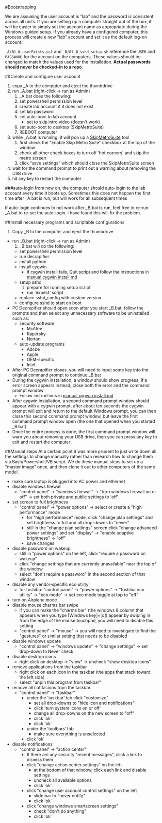 #Bootstrapping

We are assuming the user account is "lab" and the password is consistent across all units. If you are setting up a computer straight out of the box, 
it will be easier to simply set the account name as appropriate during the Windows guided setup. 
If you already have a configured computer, this process will create a new "lab" account and set it as 
the default log-on account.

`_A/01_0_userExists.ps1` and `_B/07_0_sshd_setup.sh` reference the `USER` and `PASSWORD` for the account on the computers. These values should be changed to match the values used for the installation. **Actual passwords should never be checked-in to a repo**.

##Create and configure user account
1. copy _A to the computer and eject the thumbdrive
2. run _A.bat (right-click -> run as Admin)
    1. _A.bat does the following:
    2. set powershell permission level
    3. create lab account if it does not exist
    4. set lab password
    5. set auto-boot to lab account
        * set to skip intro video (doesn't work)
    6. set auto-boot to desktop (SkipMetroSuite)
    7. REBOOT computer
3. while _A.bat is running, it will pop up a [SkipMetroSuite](http://winaero.com/comment.php?comment.news.103) tool
    1. first check the "Enable Skip Metro Suite" checkbox at the top of the window
    2. check all other check boxes to turn off 'hot corners' and skip the metro screen
    3. click "save settings" which should close the SkipMetroSuite screen
4. wait for the command prompt to print out a warning about removing the USB drive
5. hit any key to restart the computer

###auto-login
from now on, the computer should auto-login to the lab account every time it boots up. Sometimes this does not happen the first time after _A.bat is run, but will work for all subsequent times

if auto-login continues to not work after _B.bat is run, feel free to re-run _A.bat to re-set the auto-login. I have found this will fix the problem.

##Install necessary programs and scriptable configurations
1. Copy _B to the computer and eject the thumbdrive
* run _B.bat (right-click -> run as Admin)
    1. _B.bat will do the following:
    * set powershell permission level
    * run decrapifier
    * install python
    * install cygwin
        * if cygwin install fails, Quit script and follow the instructions in [manual cygwin install.md]()
    * setup sshd
        1. prepare for running setup script
        * run 'expect' script
    * replace sshd_config with custom version
    * configure sshd to start on boot
* PC Decrapifier should open soon after you start _B.bat, follow the prompts and then select any unnecessary software to be uninstalled such as:
    * security software
        * McAfee
        * Kapersky
        * Norton
    * auto-update programs
        * Adobe
        * Apple
        * OEM-specific
        * Intel
* After PC Decrapifier closes, you will need to input some key into the original command prompt to continue _B.bat
* During the cygwin installation, a window should show progress, if a error screen appears instead, close both the error and the command prompt window
    * Follow instructions in [manual cygwin install.md]()
* After cygwin installation, a second command prompt window should appear with a cygwin prompt, after about ten seconds the cygwin prompt will exit and return to the default Windows prompt, you can then close this second command prompt window, but leave the first command prompt window open (the one that opened when you started _B.bat)
* Once the entire process is done, the first command prompt window will warn you about removing your USB drive, then you can press any key to exit and restart the computer

##Manual steps
At a certain point it was more prudent to just write down all the settings to change manually rather than research how to change them via Bash/Powershell/VB script. We do these manual steps to set up a "master image" once, and then clone it out to other computers of the same model.

* make sure laptop is plugged into AC power and ethernet
* disable windows firewall
    - "control panel" -> "windows firewall" -> "turn windows firewall on or off" -> set both private and public settings to 'off'
* set screen to full brightness
    - "control panel" -> "power options" -> select or create a "high performance" mode
        * for "high performance" mode, click "change plan settings" and set brightness to full and all drop-downs to "never"
        * still in the "change plan settings" screen click "change advanced power settings" and set "display" -> "enable adaptive brightness" -> "off"
        * save changes
* disable password on wakeup
    - still in "power options" on the left, click "require a password on wakeup"
    - click "change settings that are currently unavailable" near the top of the window
    - select "don't require a password" in the second section of that window
* disable any vendor-specific eco utility
    - for toshiba: "control panel" -> "power options" -> "toshiba eco utility" -> "eco mode" -> set eco mode toggle at top to "off"
* turn on Airplane mode
* disable mouse charms bar swipe
    - if you can make the "charms bar" (the windows 8 column that appears when you type [Windows key]+[c]) appear by swiping in from the edge of the mouse touchpad, you will need to disable this setting
    - "control panel" -> "mouse" -> you will need to investigate to find the "gestures" or similar setting that needs to be disabled
* disable windows update
    - "control panel" -> "windows update" -> "change settings" -> set drop-down to Never check
* disable desktop icons
    - right click on desktop -> "view" -> uncheck "show desktop icons"
* remove applications from the taskbar
    - right click on each icon in the taskbar (the apps that stack toward the left side)
    - select "unpin this program from taskbar"
* remove all notifacions from the taskbar
    - "control panel" -> "taskbar"
        * under the 'taskbar' tab click "customize"
            - set all drop-downs to "hide icon and notifications"
            - click 'turn system icons on or off'
            - change all drop-downs on the new screen to "off"
            - click 'ok'
            - click 'ok'
        * under the 'toolbars' tab
            - make sure everything is unselected
        * click 'ok'
* disable notifications
    - "control panel" -> "action center"
        * If there are any security "recent messages", click a link to dismiss them
        * click "change action center settings" on the left
            - at the bottom of that window, click each link and disable settings
            - uncheck all available options
            - click 'ok'
        * click "change user account control settings" on the left
            - slide bar to "never notify"
            - click 'ok'
        * click "change windows smartscreen settings"
            - check "don't do anything"
            - click 'ok'
    
